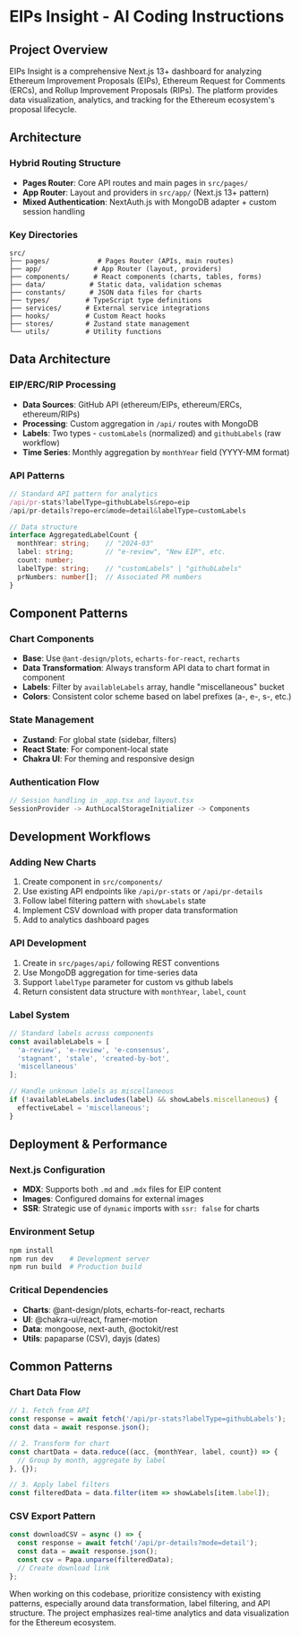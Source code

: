 # EIPs Insight - AI Coding Instructions

## Project Overview

EIPs Insight is a comprehensive Next.js 13+ dashboard for analyzing Ethereum Improvement Proposals (EIPs), Ethereum Request for Comments (ERCs), and Rollup Improvement Proposals (RIPs). The platform provides data visualization, analytics, and tracking for the Ethereum ecosystem's proposal lifecycle.

## Architecture

### Hybrid Routing Structure
- **Pages Router**: Core API routes and main pages in `src/pages/`
- **App Router**: Layout and providers in `src/app/` (Next.js 13+ pattern)
- **Mixed Authentication**: NextAuth.js with MongoDB adapter + custom session handling

### Key Directories
```
src/
├── pages/            # Pages Router (APIs, main routes)
├── app/             # App Router (layout, providers)
├── components/      # React components (charts, tables, forms)
├── data/           # Static data, validation schemas
├── constants/      # JSON data files for charts
├── types/         # TypeScript type definitions
├── services/      # External service integrations
├── hooks/         # Custom React hooks
├── stores/        # Zustand state management
└── utils/         # Utility functions
```

## Data Architecture

### EIP/ERC/RIP Processing
- **Data Sources**: GitHub API (ethereum/EIPs, ethereum/ERCs, ethereum/RIPs)
- **Processing**: Custom aggregation in `/api/` routes with MongoDB
- **Labels**: Two types - `customLabels` (normalized) and `githubLabels` (raw workflow)
- **Time Series**: Monthly aggregation by `monthYear` field (YYYY-MM format)

### API Patterns
```typescript
// Standard API pattern for analytics
/api/pr-stats?labelType=githubLabels&repo=eip
/api/pr-details?repo=erc&mode=detail&labelType=customLabels

// Data structure
interface AggregatedLabelCount {
  monthYear: string;    // "2024-03"
  label: string;        // "e-review", "New EIP", etc.
  count: number;
  labelType: string;    // "customLabels" | "githubLabels"
  prNumbers: number[];  // Associated PR numbers
}
```

## Component Patterns

### Chart Components
- **Base**: Use `@ant-design/plots`, `echarts-for-react`, `recharts`
- **Data Transformation**: Always transform API data to chart format in component
- **Labels**: Filter by `availableLabels` array, handle "miscellaneous" bucket
- **Colors**: Consistent color scheme based on label prefixes (a-, e-, s-, etc.)

### State Management
- **Zustand**: For global state (sidebar, filters)
- **React State**: For component-local state
- **Chakra UI**: For theming and responsive design

### Authentication Flow
```typescript
// Session handling in _app.tsx and layout.tsx
SessionProvider -> AuthLocalStorageInitializer -> Components
```

## Development Workflows

### Adding New Charts
1. Create component in `src/components/` 
2. Use existing API endpoints like `/api/pr-stats` or `/api/pr-details`
3. Follow label filtering pattern with `showLabels` state
4. Implement CSV download with proper data transformation
5. Add to analytics dashboard pages

### API Development
1. Create in `src/pages/api/` following REST conventions
2. Use MongoDB aggregation for time-series data
3. Support `labelType` parameter for custom vs github labels
4. Return consistent data structure with `monthYear`, `label`, `count`

### Label System
```typescript
// Standard labels across components
const availableLabels = [
  'a-review', 'e-review', 'e-consensus', 
  'stagnant', 'stale', 'created-by-bot', 
  'miscellaneous'
];

// Handle unknown labels as miscellaneous
if (!availableLabels.includes(label) && showLabels.miscellaneous) {
  effectiveLabel = 'miscellaneous';
}
```

## Deployment & Performance

### Next.js Configuration
- **MDX**: Supports both `.md` and `.mdx` files for EIP content
- **Images**: Configured domains for external images
- **SSR**: Strategic use of `dynamic` imports with `ssr: false` for charts

### Environment Setup
```bash
npm install
npm run dev    # Development server
npm run build  # Production build
```

### Critical Dependencies
- **Charts**: @ant-design/plots, echarts-for-react, recharts
- **UI**: @chakra-ui/react, framer-motion
- **Data**: mongoose, next-auth, @octokit/rest
- **Utils**: papaparse (CSV), dayjs (dates)

## Common Patterns

### Chart Data Flow
```typescript
// 1. Fetch from API
const response = await fetch('/api/pr-stats?labelType=githubLabels');
const data = await response.json();

// 2. Transform for chart
const chartData = data.reduce((acc, {monthYear, label, count}) => {
  // Group by month, aggregate by label
}, {});

// 3. Apply label filters
const filteredData = data.filter(item => showLabels[item.label]);
```

### CSV Export Pattern
```typescript
const downloadCSV = async () => {
  const response = await fetch('/api/pr-details?mode=detail');
  const data = await response.json();
  const csv = Papa.unparse(filteredData);
  // Create download link
};
```

When working on this codebase, prioritize consistency with existing patterns, especially around data transformation, label filtering, and API structure. The project emphasizes real-time analytics and data visualization for the Ethereum ecosystem.